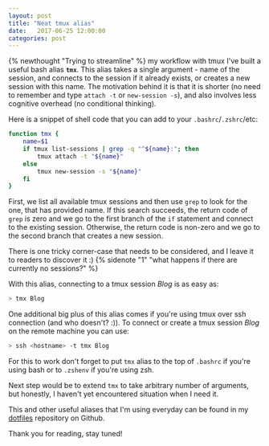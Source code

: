 ```yaml
---
layout: post
title: "Neat tmux alias"
date:   2017-06-25 12:00:00
categories: post
---
```


{% newthought "Trying to streamline" %} my workflow with tmux I've built a useful bash alias **`tmx`**.
This alias takes a single argument - name of the session, and connects to the session if it already exists, or creates a new session with this name.
The motivation behind it is that it is shorter (no need to remember and type `attach -t` or `new-session -s`), and also involves less cognitive overhead (no conditional thinking).

Here is a snippet of shell code that you can add to your `.bashrc`/`.zshrc`/etc:
```bash
function tmx {
    name=$1
    if tmux list-sessions | grep -q "^${name}:"; then
        tmux attach -t "${name}"
    else
        tmux new-session -s "${name}"
    fi
}
```

First, we list all available tmux sessions and then use `grep` to look for the one, that has provided name.
If this search succeeds, the return code of `grep` is zero and we go to the first branch of the `if`
statement and connect to the existing session.
Otherwise, the return code is non-zero and we go to the second branch that creates a new session.

There is one tricky corner-case that needs to be considered, and I leave it to readers to
discover it :) {% sidenote "1" "what happens if there are currently no sessions?" %}

With this alias, connecting to a tmux session *Blog* is as easy as:
```bash
> tmx Blog
```

One additional big plus of this alias comes if you're using tmux over ssh connection (and who doesn't? :)).
To connect or create a tmux session *Blog* on the remote machine you can use:

```bash
> ssh <hostname> -t tmx Blog
```

For this to work don't forget to put `tmx` alias to the top of `.bashrc` if you're using bash or to `.zshenv` if you're using zsh.

Next step would be to extend `tmx` to take arbitrary number of arguments, but honestly, I haven't yet encountered situation when I need it.

This and other useful aliases that I'm using everyday can be found in my [dotfiles](https://github.com/akashin/dotfiles/blob/master/zsh/zshrc.symlink) repository on Github.

Thank you for reading, stay tuned!
